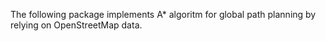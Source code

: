 The following package implements A* algoritm for global path planning by relying on OpenStreetMap data.
